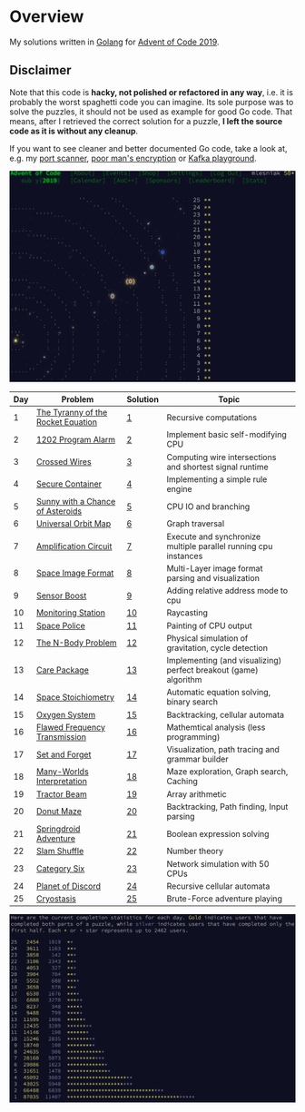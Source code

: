 # Overview

My solutions written in [Golang](http://golang.org) for [Advent of Code 2019](https://adventofcode.com/2019).

## Disclaimer

Note that this code is **hacky, not polished or refactored in any way**, i.e. it is probably the worst spaghetti code
you can imagine. Its sole purpose was to solve the puzzles, it should not be used as example for good Go code.
That means, after I retrieved the correct solution for a puzzle, **I left the source code as it is without any cleanup**.

If you want to see cleaner and better documented Go code, take a look at, e.g. my [port scanner](https://github.com/mlesniak/port-scanner), [poor man's encryption](https://github.com/mlesniak/go-keyz) or [Kafka playground](https://github.com/mlesniak/kafka-with-go). 


![](logo.gif)

| Day | Problem                             | Solution | Topic |
|-----|-------------------------------------|----------|-------|
| 1   | [The Tyranny of the Rocket Equation](https://adventofcode.com/2019/day/1) | [1](1) | Recursive computations |
| 2   | [1202 Program Alarm](https://adventofcode.com/2019/day/2) | [2](2) | Implement basic self-modifying CPU |
| 3   | [Crossed Wires](https://adventofcode.com/2019/day/3) | [3](3) | Computing wire intersections and shortest signal runtime |
| 4   | [Secure Container](https://adventofcode.com/2019/day/4) | [4](4) | Implementing a simple rule engine |
| 5   | [Sunny with a Chance of Asteroids](https://adventofcode.com/2019/day/5) | [5](5) | CPU IO and branching |
| 6   | [Universal Orbit Map](https://adventofcode.com/2019/day/6) | [6](6) | Graph traversal |
| 7   | [Amplification Circuit](https://adventofcode.com/2019/day/7) | [7](7) | Execute and synchronize multiple parallel running cpu instances |
| 8   | [Space Image Format](https://adventofcode.com/2019/day/8) | [8](8) | Multi-Layer image format parsing and visualization |
| 9   | [Sensor Boost](https://adventofcode.com/2019/day/9) | [9](9) | Adding relative address mode to cpu |
| 10   | [Monitoring Station](https://adventofcode.com/2019/day/10) | [10](10) | Raycasting |
| 11   | [Space Police](https://adventofcode.com/2019/day/11) | [11](11) | Painting of CPU output |
| 12   | [The N-Body Problem](https://adventofcode.com/2019/day/12) | [12](12) | Physical simulation of gravitation, cycle detection |
| 13   | [Care Package](https://adventofcode.com/2019/day/13) | [13](13) | Implementing (and visualizing) perfect breakout (game) algorithm | 
| 14   | [Space Stoichiometry](https://adventofcode.com/2019/day/14) | [14](14) | Automatic equation solving, binary search |
| 15   | [Oxygen System](https://adventofcode.com/2019/day/15) | [15](15) | Backtracking, cellular automata |
| 16   | [Flawed Frequency Transmission](https://adventofcode.com/2019/day/16) | [16](16) | Mathemtical analysis (less programming) |
| 17   | [Set and Forget](https://adventofcode.com/2019/day/17) | [17](17) | Visualization, path tracing and grammar builder |
| 18   | [Many-Worlds Interpretation](https://adventofcode.com/2019/day/18) | [18](18) | Maze exploration, Graph search, Caching |
| 19   | [Tractor Beam](https://adventofcode.com/2019/day/19) | [19](19) | Array arithmetic |
| 20   | [Donut Maze](https://adventofcode.com/2019/day/20) | [20](20) | Backtracking, Path finding, Input parsing |
| 21   | [Springdroid Adventure](https://adventofcode.com/2019/day/21) | [21](21) | Boolean expression solving |
| 22   | [Slam Shuffle](https://adventofcode.com/2019/day/22) | [22](22) | Number theory |
| 23   | [Category Six](https://adventofcode.com/2019/day/23) | [23](23) | Network simulation with 50 CPUs |
| 24   | [Planet of Discord](https://adventofcode.com/2019/day/24) | [24](24) | Recursive cellular automata |
| 25   | [Cryostasis](https://adventofcode.com/2019/day/25) | [25](25) | Brute-Force adventure playing |

![](stats.png)
